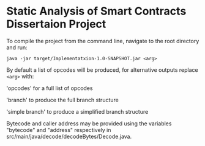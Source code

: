 # Static Analysis of Smart Contracts Dissertaion Project
To compile the project from the command line, navigate to the root directory and run:

`java -jar target/Implementatxion-1.0-SNAPSHOT.jar <arg>`

By default a list of opcodes will be produced, for alternative outputs replace `<arg>` with:

'opcodes' for a full list of opcodes

'branch' to produce the full branch structure

'simple branch' to produce a simplified branch structure

Bytecode and caller address may be provided using the variables "bytecode" and "address" respectively in src/main/java/decode/decodeBytes/Decode.java.
